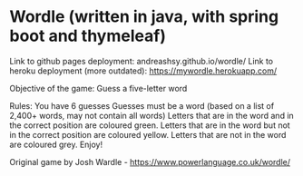 # Wordle (written in java, with spring boot and thymeleaf)

Link to github pages deployment: andreashsy.github.io/wordle/
Link to heroku deployment (more outdated): https://mywordle.herokuapp.com/

Objective of the game: 
Guess a five-letter word

Rules:
You have 6 guesses
Guesses must be a word (based on a list of 2,400+ words, may not contain all words)
Letters that are in the word and in the correct position are coloured green.
Letters that are in the word but not in the correct position are coloured yellow.
Letters that are not in the word are coloured grey.
Enjoy!

Original game by Josh Wardle - https://www.powerlanguage.co.uk/wordle/
